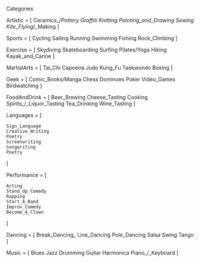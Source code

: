 Categories

  Artistic = [
    Ceramics_/_Pottery
    Graffiti
    Knitting
    Painting_and_Drawing
    Sewing
    Kite_Flying_/_Making
  ]


  Sports = [
    Cycling
    Sailing
    Running
    Swimming
    Fishing
    Rock_Climbing
  ]

  Exercise = [
    Skydiving
    Skateboarding
    Surfing
    Pilates/Yoga
    Hiking
    Kayak_and_Canoe
  ]

  MartialArts = [
    Tai_Chi
    Capoeira
    Judo
    Kung_Fu
    Taekwondo
    Boxing
  ]


  Geek = [
    Comic_Books/Manga
    Chess
    Dominoes
    Poker
    Video_Games
    Birdwatching
  ]


  FoodAndDrink = [
    Beer_Brewing
    Cheese_Tasting
    Cooking
    Spirits_/_Liquor_Tasting
    Tea_Drinking
    Wine_Tasting
  ]


  Languages = [

    Sign_Language
    Creative_Writing
    Poetry
    Screenwriting
    Songwriting
    Poetry
  ]

  Performance = [

    Acting
    Stand_Up_Comedy
    Rapping
    Start_A_Band
    Improv_Comedy
    Become_A_Clown  
  ]

  Dancing = [
    Break_Dancing_
    Line_Dancing
    Pole_Dancing
    Salsa
    Swing
    Tango
  ]

  Music  = [
    Blues
    Jazz
    Drumming
    Guitar
    Harmonica
    Piano_/_Keyboard
  ]
